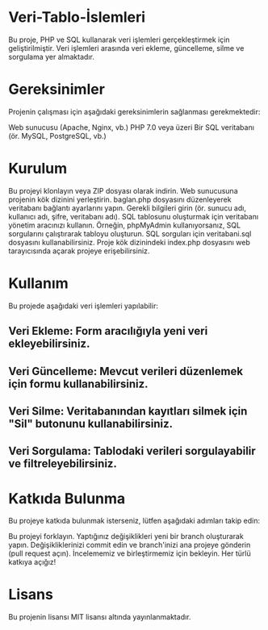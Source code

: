 # Veri-Tablo-İslemleri
Bu proje, PHP ve SQL kullanarak veri işlemleri gerçekleştirmek için geliştirilmiştir. Veri işlemleri arasında veri ekleme, güncelleme, silme ve sorgulama yer almaktadır.

# Gereksinimler
Projenin çalışması için aşağıdaki gereksinimlerin sağlanması gerekmektedir:

Web sunucusu (Apache, Nginx, vb.)
PHP 7.0 veya üzeri
Bir SQL veritabanı (ör. MySQL, PostgreSQL, vb.)
# Kurulum
Bu projeyi klonlayın veya ZIP dosyası olarak indirin.
Web sunucusuna projenin kök dizinini yerleştirin.
baglan.php dosyasını düzenleyerek veritabanı bağlantı ayarlarını yapın. Gerekli bilgileri girin (ör. sunucu adı, kullanıcı adı, şifre, veritabanı adı).
SQL tablosunu oluşturmak için veritabanı yönetim aracınızı kullanın. Örneğin, phpMyAdmin kullanıyorsanız, SQL sorgularını çalıştırarak tabloyu oluşturun. SQL sorguları için veritabani.sql dosyasını kullanabilirsiniz.
Proje kök dizinindeki index.php dosyasını web tarayıcısında açarak projeye erişebilirsiniz.
# Kullanım
Bu projede aşağıdaki veri işlemleri yapılabilir:

## Veri Ekleme: Form aracılığıyla yeni veri ekleyebilirsiniz.
## Veri Güncelleme: Mevcut verileri düzenlemek için formu kullanabilirsiniz.
## Veri Silme: Veritabanından kayıtları silmek için "Sil" butonunu kullanabilirsiniz.
## Veri Sorgulama: Tablodaki verileri sorgulayabilir ve filtreleyebilirsiniz.
# Katkıda Bulunma
Bu projeye katkıda bulunmak isterseniz, lütfen aşağıdaki adımları takip edin:

Bu projeyi forklayın.
Yaptığınız değişiklikleri yeni bir branch oluşturarak yapın.
Değişikliklerinizi commit edin ve branch'inizi ana projeye gönderin (pull request açın).
İncelememiz ve birleştirmemiz için bekleyin. Her türlü katkıya açığız!
# Lisans
Bu projenin lisansı MIT lisansı altında yayınlanmaktadır.
